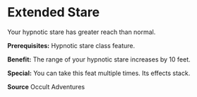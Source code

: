 ﻿---
cssclass: [feats]

---
# Extended Stare

Your hypnotic stare has greater reach than normal.

**Prerequisites:** Hypnotic stare class feature.

**Benefit:** The range of your hypnotic stare increases by 10 feet.

**Special:** You can take this feat multiple times. Its effects stack.

**Source** Occult Adventures